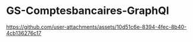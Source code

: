 # GS-Comptesbancaires-GraphQl


https://github.com/user-attachments/assets/10d51c6e-8394-4fec-8b40-4cb136276c17

